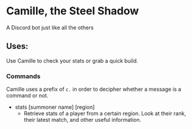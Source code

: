 # Camille, the Steel Shadow
A Discord bot just like all the others
 
## Uses:
Use Camille to check your stats or grab a quick build.

### Commands

Camille uses a prefix of `c.` in order to decipher whether a message is a command or not.

- stats [summoner name] [region]
    - Retrieve stats of a player from a certain region. Look at their rank, their latest match, and other useful information.
    